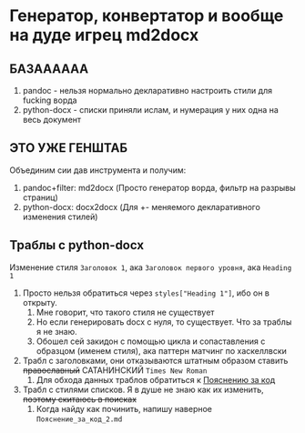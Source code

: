 # Генератор, конвертатор и вообще на дуде игрец md2docx

## БАЗАААААА

1. pandoc - нельзя нормально декларативно настроить стили для fucking ворда
2. python-docx - списки приняли ислам, и нумерация у них одна на весь документ

## ЭТО УЖЕ ГЕНШТАБ

Объединим сии дав инструмента и получим:

1. pandoc+filter: md2docx (Просто генератор ворда, фильтр на разрывы страниц)
2. python-docx: docx2docx (Для +- меняемого декларативного изменения стилей)

## Траблы с python-docx

Изменение стиля `Заголовок 1`, ака `Заголовок первого уровня`, ака `Heading 1`

1. Просто нельзя обратиться через `styles["Heading 1"]`, ибо он в открыту.
   1. Мне говорит, что такого стиля не существует
   2. Но если генерировать docx с нуля, то существует. Что за траблы я не знаю. 
   3. Обошел сей закидон с помощью цикла и сопаставления с образцом (именем стиля), ака паттерн матчинг по хаскеллвски
2. Трабл с заголовками, они отказываются штатным образом ставить ~~православный~~ САТАНИНСКИЙ `Times New Roman`
   1. Для обхода данных траблов обратиться к [Пояснению за код](/docs/Пояснение_за_код.md)
3. Трабл с стилями списков. Я в душе не знаю как их изменить, ~~поэтому скитаюсь в поисках~~
   1. Когда найду как починить, напишу наверное `Пояснение_за_код_2.md`